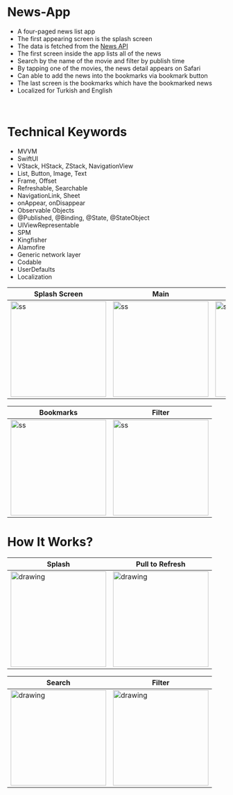 # **News-App**
- A four-paged news list app
- The first appearing screen is the splash screen
- The data is fetched from the [News API](https://newsapi.org/)
- The first screen inside the app lists all of the news 
- Search by the name of the movie and filter by publish time
- By tapping one of the movies, the news detail appears on Safari
- Can able to add the news into the bookmarks via bookmark button
- The last screen is the bookmarks which have the bookmarked news
- Localized for Turkish and English
</br>

# **Technical Keywords**
- MVVM
- SwiftUI
- VStack, HStack, ZStack, NavigationView
- List, Button, Image, Text
- Frame, Offset
- Refreshable, Searchable
- NavigationLink, Sheet
- onAppear, onDisappear
- Observable Objects
- @Published, @Binding, @State, @StateObject
- UIViewRepresentable
- SPM
- Kingfisher
- Alamofire
- Generic network layer
- Codable
- UserDefaults
- Localization

<div align="center">

| Splash Screen  | Main | Search | 
| ------------- | ------------- | ------------- |
| <img src="https://user-images.githubusercontent.com/56412838/184756374-a771db2a-9e50-4d3d-ab95-4a256fdda1e7.png" alt="ss" width="220"/> | <img src="https://user-images.githubusercontent.com/56412838/184755886-a448c881-df70-4190-926a-163594223a99.png" alt="ss" width="220"/>  | <img src="https://user-images.githubusercontent.com/56412838/184755794-eaec5959-4221-4cc8-8d24-86e471ec58ed.png" alt="ss" width="220"/>  |


| Bookmarks  |  Filter |
| ------------- | ------------- |
| <img src="https://user-images.githubusercontent.com/56412838/184755984-169e0e91-4782-4206-978f-0b3012993d65.png" alt="ss" width="220"/> | <img src="https://user-images.githubusercontent.com/56412838/184756217-d3529bad-4ab1-491c-aabe-859cdd097534.png" alt="ss" width="220"/>  |

</div>

# **How It Works?**

<div align="center">

| Splash  | Pull to Refresh | 
| ------------- | ------------- |
| <img src="https://user-images.githubusercontent.com/56412838/184756639-bd1fd14c-b494-456f-b613-38ecd3107ed1.gif" alt="drawing" width="220"/> | <img src="https://user-images.githubusercontent.com/56412838/184756714-2db91309-a4e1-4c7e-8c18-5b489b055795.gif" alt="drawing" width="220"/>  |

| Search  | Filter |
| ------------- | ------------- |
| <img src="https://user-images.githubusercontent.com/56412838/184756583-cbd93834-cc6d-4a1a-89b3-d1777e96b716.gif" alt="drawing" width="220"/>  | <img src="https://user-images.githubusercontent.com/56412838/184756528-d3494538-02d8-474d-b8d8-b0b52a5f76f9.gif" alt="drawing" width="220"/>  |

</div>

